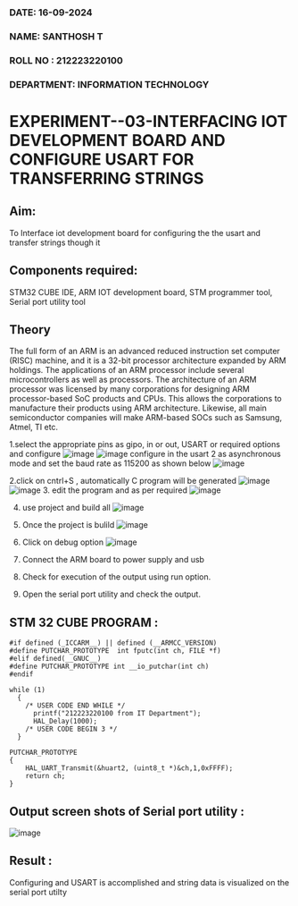 
###  DATE: 16-09-2024

###  NAME: SANTHOSH T
###  ROLL NO : 212223220100
###  DEPARTMENT: INFORMATION TECHNOLOGY

# EXPERIMENT--03-INTERFACING IOT DEVELOPMENT BOARD AND CONFIGURE USART FOR TRANSFERRING STRINGS 
## Aim: 
To Interface iot development board for configuring the the usart and transfer strings though it 
## Components required: 
STM32 CUBE IDE, ARM IOT development board,  STM programmer tool, Serial port utility tool 
## Theory 
The full form of an ARM is an advanced reduced instruction set computer (RISC) machine, and it is a 32-bit processor architecture expanded by ARM holdings. The applications of an ARM processor include several microcontrollers as well as processors. The architecture of an ARM processor was licensed by many corporations for designing ARM processor-based SoC products and CPUs. This allows the corporations to manufacture their products using ARM architecture. Likewise, all main semiconductor companies will make ARM-based SOCs such as Samsung, Atmel, TI etc.


1.select the appropriate pins as gipo, in or out, USART or required options and configure 
![image](https://user-images.githubusercontent.com/36288975/226189403-f7179f1a-3eae-4637-826b-ab4ec35ba1e1.png)
![image](https://user-images.githubusercontent.com/36288975/226189425-2b2414ce-49b3-4b61-a260-c658cb2e4152.png)
configure in the usart 2 as asynchronous mode and set the baud rate as 115200 as shown below 
![image](https://user-images.githubusercontent.com/36288975/234776631-d6a84ef4-904c-4eac-98ed-ab6253e9379c.png)

  
2.click on cntrl+S , automatically C program will be generated 
![image](https://user-images.githubusercontent.com/36288975/226189443-8b43451d-0b14-47e4-a20b-cc09c6ad8458.png)
![image](https://user-images.githubusercontent.com/36288975/226189450-85ffa969-2ffb-4788-81e5-72d60fdda0f1.png)
3. edit the program and as per required 
![image](https://user-images.githubusercontent.com/36288975/226189461-a573e62f-a109-4631-a250-a20925758fe0.png)

4. use project and build all 
![image](https://user-images.githubusercontent.com/36288975/226189554-3f7101ac-3f41-48fc-abc7-480bd6218dec.png)
5. Once the project is bulild 
![image](https://user-images.githubusercontent.com/36288975/226189577-c61cc1eb-3990-4968-8aa6-aefffc766b70.png)

6. Click on debug option 
![image](https://user-images.githubusercontent.com/36288975/226189625-37daa9a3-62e9-42b5-a5ce-2ac63345905b.png)

7. Connect the  ARM board to power supply and usb 

8. Check for execution of the output using run option.
  
9. Open the serial port utility and check the output.



## STM 32 CUBE PROGRAM :
```
#if defined (_ICCARM__) || defined (__ARMCC_VERSION)
#define PUTCHAR_PROTOTYPE  int fputc(int ch, FILE *f)
#elif defined(__GNUC__)
#define PUTCHAR_PROTOTYPE int __io_putchar(int ch)
#endif

while (1)
  {
    /* USER CODE END WHILE */
	  printf("212223220100 from IT Department");
	  HAL_Delay(1000);
    /* USER CODE BEGIN 3 */
  }

PUTCHAR_PROTOTYPE
{
	HAL_UART_Transmit(&huart2, (uint8_t *)&ch,1,0xFFFF);
	return ch;
}
```


## Output screen shots of Serial port utility   :
 
 
![image](https://github.com/user-attachments/assets/412ae313-1e33-4741-a039-1e131ac7a208)

 
## Result :
Configuring and USART is accomplished and string data is visualized on the serial port utilty
